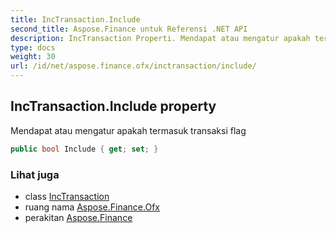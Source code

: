 ```yaml
---
title: IncTransaction.Include
second_title: Aspose.Finance untuk Referensi .NET API
description: IncTransaction Properti. Mendapat atau mengatur apakah termasuk transaksi flag
type: docs
weight: 30
url: /id/net/aspose.finance.ofx/inctransaction/include/
---
```

## IncTransaction.Include property

Mendapat atau mengatur apakah termasuk transaksi flag

```csharp
public bool Include { get; set; }
```

### Lihat juga

* class [IncTransaction](../)
* ruang nama [Aspose.Finance.Ofx](../../inctransaction/)
* perakitan [Aspose.Finance](../../../)


